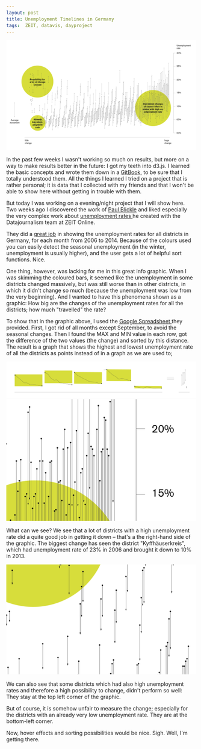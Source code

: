 ```yaml
---
layout: post
title: Unemployment Timelines in Germany
tags:  ZEIT, datavis, dayproject
---
```


![IMAGE](/pic/141017_unemployment3.png)

<p>In the past few weeks I wasn't working so much on results, but more on a way to make results better in the future: I got my teeth into d3.js. I learned the basic concepts and wrote them down in a <a href="gitbook.io" target="_blank">GitBook</a>, to be sure that I totally understood them. All the things I learned I tried on a project that is rather personal; it is data that I collected with my friends and that I won't be able to show here without getting in trouble with them.</p>
<p>But today I was working on a evening/night project that I will show here. Two weeks ago I discovered the work of <a href="http://www.colorful-data.net/paul/" target="_blank">Paul Blickle</a> and liked especially the very complex work about <a href="http://www.colorful-data.net/paul/informationdesign/unemployment-rates/" target="_blank">unemployment rates </a>he created with the Datajournalism team at ZEIT Online.&nbsp;</p>
<p>They did a <a href="http://www.zeit.de/wirtschaft/arbeitslosigkeit" target="_blank">great job</a> in showing the unemployment rates for all districts in Germany, for each month from 2006 to 2014. Because of the colours used you can easily detect the seasonal unemployment (in the winter, unemployment is usually higher), and the user gets a lot of helpful sort functions. Nice.&nbsp;</p>
<p><span>One thing, however, was lacking for me in this great info graphic. When I was skimming the coloured bars, it seemed like the unemployment in some districts changed massively, but was still worse than in other districts, in which it didn't change so much (because the unemployment was low from the very beginning). And I wanted to have this phenomena shown as a graphic: How big are the changes of the unemployment rates for all the districts; how much "travelled" the rate?&nbsp;</span></p>

<p>To show that in the graphic above, I used the <a href="https://docs.google.com/spreadsheet/ccc?key=0Aq_8fKCw925zdGtmLUJFbTNHcS1fSDNxMXhpckNUemc" target="_blank">Google Spreadsheet </a>they provided. First, I got rid of all months except September, to avoid the seasonal changes. Then I found the MAX and MIN value in each row, got the difference of the two values (the change) and sorted by this distance. The result is a graph that shows the highest and lowest unemployment rate of all the districts as points instead of in a graph as we are used to;

![IMAGE](/pic/141017_unemployment4.png)
![IMAGE](/pic/141017_unemployment.png)

<p>What can we see? We see that a lot of districts with a high unemployment rate did a quite good job in getting it down &ndash; that's a the right-hand side of the graphic. The biggest change has seen the district "Kyffh&auml;userkreis", which had unemployment rate of 23% in 2006 and brought it down to 10% in 2013.&nbsp;</p>

![IMAGE](/pic/141017_unemployment2.png)

<p>We can also see that some districts which had also high unemployment rates and therefore a high possibility to change, didn't perform so well: They stay at the top left corner of the graphic.&nbsp;</p>
<p>But of course, it is somehow unfair to measure the change; especially for the districts with an already very low unemployment rate. They are at the bottom-left corner.&nbsp;</p>
<p>Now, hover effects and sorting possibilities would be nice. Sigh. Well, I'm getting there.&nbsp;</p>